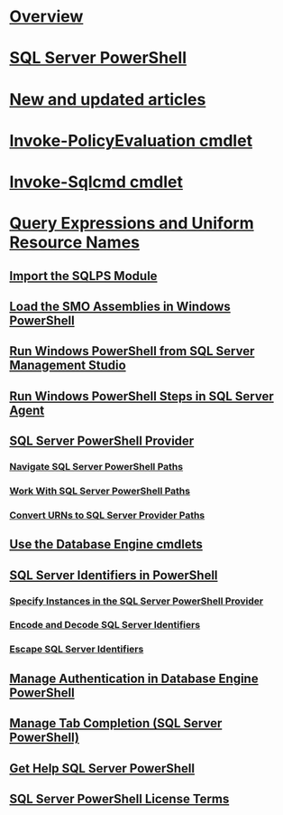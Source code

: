 # [Overview](database-engine-powershell-reference.md)
# [SQL Server PowerShell](sql-server-powershell.md)  
# [New and updated articles](new-updated-powershell.md)
# [Invoke-PolicyEvaluation cmdlet](invoke-policyevaluation-cmdlet.md)  
# [Invoke-Sqlcmd cmdlet](invoke-sqlcmd-cmdlet.md)  
# [Query Expressions and Uniform Resource Names](query-expressions-and-uniform-resource-names.md)  
## [Import the SQLPS Module](import-the-sqlps-module.md)  
## [Load the SMO Assemblies in Windows PowerShell](load-the-smo-assemblies-in-windows-powershell.md)  
## [Run Windows PowerShell from SQL Server Management Studio](run-windows-powershell-from-sql-server-management-studio.md)  
## [Run Windows PowerShell Steps in SQL Server Agent](run-windows-powershell-steps-in-sql-server-agent.md)  
## [SQL Server PowerShell Provider](sql-server-powershell-provider.md)  
### [Navigate SQL Server PowerShell Paths](navigate-sql-server-powershell-paths.md)  
### [Work With SQL Server PowerShell Paths](work-with-sql-server-powershell-paths.md)  
### [Convert URNs to SQL Server Provider Paths](convert-urns-to-sql-server-provider-paths.md)  
## [Use the Database Engine cmdlets](use-the-database-engine-cmdlets.md)  
## [SQL Server Identifiers in PowerShell](sql-server-identifiers-in-powershell.md)  
### [Specify Instances in the SQL Server PowerShell Provider](specify-instances-in-the-sql-server-powershell-provider.md)  
### [Encode and Decode SQL Server Identifiers](encode-and-decode-sql-server-identifiers.md)  
### [Escape SQL Server Identifiers](escape-sql-server-identifiers.md)  
## [Manage Authentication in Database Engine PowerShell](manage-authentication-in-database-engine-powershell.md)  
## [Manage Tab Completion (SQL Server PowerShell)](manage-tab-completion-sql-server-powershell.md)  
## [Get Help SQL Server PowerShell](get-help-sql-server-powershell.md)  
## [SQL Server PowerShell License Terms](sql-server-powershell-license-terms.md)  

